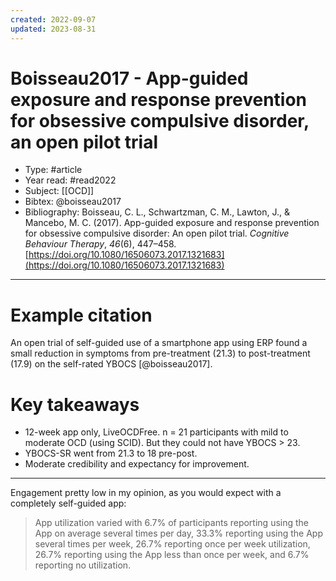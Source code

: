 ```yaml
---
created: 2022-09-07
updated: 2023-08-31
---
```

# Boisseau2017 - App-guided exposure and response prevention for obsessive compulsive disorder, an open pilot trial

* Type: #article
* Year read: #read2022
* Subject: [[OCD]]
* Bibtex: @boisseau2017
* Bibliography: Boisseau, C. L., Schwartzman, C. M., Lawton, J., & Mancebo, M. C. (2017). App-guided exposure and response prevention for obsessive compulsive disorder: An open pilot trial. _Cognitive Behaviour Therapy_, _46_(6), 447–458. [https://doi.org/10.1080/16506073.2017.1321683](https://doi.org/10.1080/16506073.2017.1321683)
---
# Example citation

An open trial of self-guided use of a smartphone app using ERP found a small reduction in symptoms from pre-treatment (21.3) to post-treatment (17.9) on the self-rated YBOCS [@boisseau2017].

# Key takeaways
* 12-week app only, LiveOCDFree. n = 21 participants with mild to moderate OCD (using SCID). But they could not have YBOCS > 23.
* YBOCS-SR went from 21.3 to 18 pre-post.
* Moderate credibility and expectancy for improvement.

---

Engagement pretty low in my opinion, as you would expect with a completely self-guided app:
> App utilization varied with 6.7% of participants reporting using the App on average several times per day, 33.3% reporting using the App several times per week, 26.7% reporting once per week utilization, 26.7% reporting using the App less than once per week, and 6.7% reporting no utilization.
